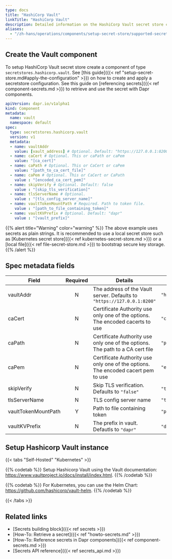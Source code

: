 ```yaml
---
type: docs
title: "HashiCorp Vault"
linkTitle: "HashiCorp Vault"
description: Detailed information on the HashiCorp Vault secret store component
aliases:
  - "/zh-hans/operations/components/setup-secret-store/supported-secret-stores/hashicorp-vault/"
---
```


## Create the Vault component

To setup HashiCorp Vault secret store create a component of type `secretstores.hashicorp.vault`. See [this guide]({{< ref "setup-secret-store.md#apply-the-configuration" >}}) on how to create and apply a secretstore configuration. See this guide on [referencing secrets]({{< ref component-secrets.md >}}) to retrieve and use the secret with Dapr components.

```yaml
apiVersion: dapr.io/v1alpha1
kind: Component
metadata:
  name: vault
  namespace: default
spec:
  type: secretstores.hashicorp.vault
  version: v1
  metadata:
  - name: vaultAddr
    value: [vault_address] # Optional. Default: "https://127.0.0.1:8200"
  - name: caCert # Optional. This or caPath or caPem
    value: "[ca_cert]"
  - name: caPath # Optional. This or CaCert or caPem
    value: "[path_to_ca_cert_file]"
  - name: caPem # Optional. This or CaCert or CaPath
    value : "[encoded_ca_cert_pem]"
  - name: skipVerify # Optional. Default: false
    value : "[skip_tls_verification]"
  - name: tlsServerName # Optional.
    value : "[tls_config_server_name]"
  - name: vaultTokenMountPath # Required. Path to token file.
    value : "[path_to_file_containing_token]"
  - name: vaultKVPrefix # Optional. Default: "dapr"
    value : "[vault_prefix]"
```
{{% alert title="Warning" color="warning" %}}
The above example uses secrets as plain strings. It is recommended to use a local secret store such as [Kubernetes secret store]({{< ref kubernetes-secret-store.md >}}) or a [local file]({{< ref file-secret-store.md >}}) to bootstrap secure key storage.
{{% /alert %}}

## Spec metadata fields

| Field              | Required | Details                        | Example             |
|--------------------|:--------:|--------------------------------|---------------------|
| vaultAddr      | N | The address of the Vault server. Defaults to `"https://127.0.0.1:8200"` | `"https://127.0.0.1:8200"` |
| caCert | N | Certificate Authority use only one of the options. The encoded cacerts to use | `"cacerts"` |
| caPath | N | Certificate Authority use only one of the options. The path to a CA cert file |  `"path/to/cacert/file"` |
| caPem | N | Certificate Authority use only one of the options. The encoded cacert pem to use | `"encodedpem"` |
| skipVerify | N | Skip TLS verification. Defaults to `"false"` | `"true"`, `"false"` |
| tlsServerName | N | TLS config server name | `"tls-server"` |
| vaultTokenMountPath | Y | Path to file containing token | `"path/to/file"` |
| vaultKVPrefix | N | The prefix in vault. Defautls to `"dapr"` | `"dapr"`, `"myprefix"` |
## Setup Hashicorp Vault instance

{{< tabs "Self-Hosted" "Kubernetes" >}}

{{% codetab %}}
Setup Hashicorp Vault using the Vault documentation: https://www.vaultproject.io/docs/install/index.html.
{{% /codetab %}}

{{% codetab %}}
For Kubernetes, you can use the Helm Chart: <https://github.com/hashicorp/vault-helm>.
{{% /codetab %}}

{{< /tabs >}}
## Related links
- [Secrets building block]({{< ref secrets >}})
- [How-To: Retrieve a secret]({{< ref "howto-secrets.md" >}})
- [How-To: Reference secrets in Dapr components]({{< ref component-secrets.md >}})
- [Secrets API reference]({{< ref secrets_api.md >}})
